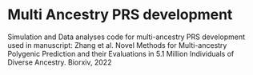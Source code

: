 # Multi Ancestry PRS development
Simulation and Data analyses code for multi-ancestry PRS development used in manuscript: Zhang et al. Novel Methods for Multi-ancestry Polygenic Prediction and their Evaluations in 5.1 Million Individuals of Diverse Ancestry. Biorxiv, 2022
